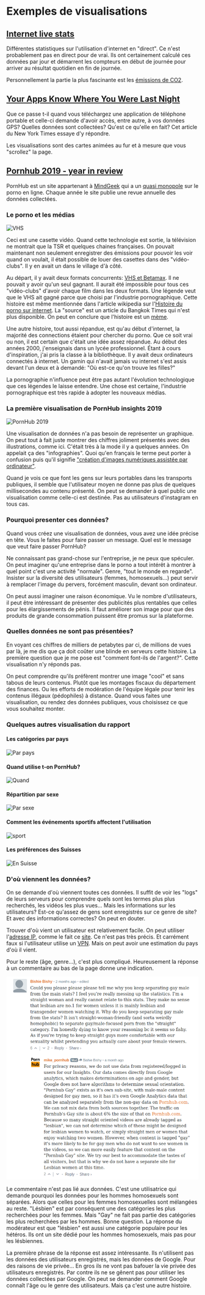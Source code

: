 # Exemples de visualisations

## [Internet live stats](https://www.internetlivestats.com/)

Différentes statistiques sur l'utilisation d'internet en "direct". Ce n'est probablement pas en direct pour de vrai. Ils ont certainement calculé ces données par jour et démarrent les compteurs en début de journée pour arriver au résultat quotidien en fin de journée.

Personnellement la partie la plus fascinante est les [émissions de CO2](https://www.internetlivestats.com/watch/co2-emissions/).

## [Your Apps Know Where You Were Last Night](https://www.nytimes.com/interactive/2018/12/10/business/location-data-privacy-apps.html)

Que ce passe t-il quand vous téléchargez une application de téléphone portable et celle-ci demande d'avoir accès, entre autre, à vos données GPS? Quelles données sont collectées? Qu'est ce qu'elle en fait? Cet article du New York Times essaye d'y répondre.

Les visualisations sont des cartes animées au fur et à mesure que vous "scrollez" la page.

## [Pornhub 2019 - year in review](https://www.pornhub.com/insights/2019-year-in-review)

PornHub est un site appartenant à [MindGeek](https://en.wikipedia.org/wiki/MindGeek) qui a un [quasi monopole](https://web.archive.org/web/20141219160919/http://www.slate.com/articles/technology/technology/2014/10/mindgeek_porn_monopoly_its_dominance_is_a_cautionary_tale_for_other_industries.html) sur le porno en ligne. Chaque année le site publie une revue annuelle des données collectées.

### Le porno et les médias

![VHS](https://upload.wikimedia.org/wikipedia/commons/thumb/7/75/VHS-Video-Tape-Top-Flat.jpg/1200px-VHS-Video-Tape-Top-Flat.jpg)

Ceci est une casette vidéo. Quand cette technologie est sortie, la télévision ne montrait que la TSR et quelques chaines françaises. On pouvait maintenant non seulement enregistrer des émissions pour pouvoir les voir quand on voulait, il était possible de louer des casettes dans des "vidéo-clubs". Il y en avait un dans le village d'à côté.

Au départ, il y avait deux formats concurrents: [VHS et Betamax](https://en.wikipedia.org/wiki/Videotape_format_war). Il ne pouvait y avoir qu'un seul gagnant. Il aurait été impossible pour tous ces "vidéo-clubs" d'avoir chaque film dans les deux formats. Une légende veut que le VHS ait gagné parce que choisi par l'industrie pornographique. Cette histoire est même mentionnée dans l'article wikipedia sur l'[Histoire du porno sur internet](https://en.wikipedia.org/wiki/Internet_pornography#History_and_methods_of_distribution). La "source" est un article du Bangkok Times qui n'est plus disponible. On peut en conclure que l'histoire est un [mème](https://fr.wikipedia.org/wiki/M%C3%A8me).

Une autre histoire, tout aussi répandue, est qu'au début d'internet, la majorité des connections étaient pour chercher du porno. Que ce soit vrai ou non, il est certain que c'était une idée assez répandue. Au début des années 2000, j'enseignais dans un lycée professionnel. Étant à cours d'inspiration, j'ai pris la classe à la bibliothèque. Il y avait deux ordinateurs connectés à internet. Un gamin qui n'avait jamais vu internet s'est assis devant l'un deux et à demandé: "Où est-ce qu'on trouve les filles?"

La pornographie n'influence peut être pas autant l'évolution technologique que ces légendes le laisse entendre. Une chose est certaine, l'industrie pornographique est très rapide à adopter les nouveaux médias.

### La première visualisation de PornHub insights 2019

![PornHub 2019](https://cs.phncdn.com/insights-static/wp-content/uploads/2019/12/1-2019-year-review-infographic.jpg)

Une visualisation de données n'a pas besoin de représenter un graphique. On peut tout à fait juste montrer des chiffres joliment présentés avec des illustrations, comme ici. C'était très à la mode il y a quelques années. On appelait ça des "infographies". Quoi qu'en français le terme peut porter à confusion puis qu'il signifie ["création d'images numériques assistée par ordinateur"](https://fr.wikipedia.org/wiki/Infographie).

Quand je vois ce que font les gens sur leurs portables dans les transports publiques, il semble que l'utilisateur moyen ne donne pas plus de quelques millisecondes au contenu présenté. On peut se demander à quel public une visualisation comme celle-ci est destinée. Pas au utilisateurs d'instagram en tous cas.

### Pourquoi presenter ces données?

Quand vous créez une visualisation de données, vous avez une idée précise en tête. Vous le faites pour faire passer un message. Quel est le message que veut faire passer PornHub?

Ne connaissant pas grand-chose sur l'entreprise, je ne peux que spéculer. On peut imaginer qu'une entreprise dans le porno a tout intérêt à montrer à quel point c'est une activité "normale". Genre, "tout le monde en regarde". Insister sur la diversité des utilisateurs (femmes, homosexuels...) peut servir à remplacer l'image du pervers, forcément masculin, devant son ordinateur.

On peut aussi imaginer une raison économique. Vu le nombre d'utilisateurs, il peut être intéressant de présenter des publicités plus rentables que celles pour les élargissements de pénis. Il faut améliorer son image pour que des produits de grande consommation puissent être promus sur la plateforme.

### Quelles données ne sont pas présentées?

En voyant ces chiffres de milliers de petabytes par ci, de millions de vues par là, je me dis que ça doit coûter une blinde en serveurs cette histoire. La première question que je me pose est "comment font-ils de l'argent?". Cette visualisation n'y réponds pas.

On peut comprendre qu'ils préfèrent montrer une image "cool" et sans tabous de leurs contenus. Plutôt que les montages fiscaux du département des finances. Ou les efforts de modération de l'équipe légale pour tenir les contenus illégaux (pédophiles) à distance. Quand vous faites une visualisation, ou rendez des données publiques, vous choisissez ce que vous souhaitez monter.

### Quelques autres visualisation du rapport

#### Les catégories par pays

![Par pays](https://cs.phncdn.com/insights-static/wp-content/uploads/2019/12/maps-pornhub-insights-2019-year-review-most-viewed-categories.png)

#### Quand utilise t-on PornHub?

![Quand](https://cs.phncdn.com/insights-static/wp-content/uploads/2019/12/1-pornhub-insights-2019-year-review-favorite-times-to-watch-porn.png)

#### Répartition par sexe

![Par sexe](https://cs.phncdn.com/insights-static/wp-content/uploads/2019/12/3-pornhub-insights-2019-year-review-gender-categories.png)

#### Comment les événements sportifs affectent l'utilisation

![sport](https://cs.phncdn.com/insights-static/wp-content/uploads/2019/12/5-pornhub-insights-2019-year-review-sports-events-world.png)

#### Les préférences des Suisses

![En Suisse](https://cs.phncdn.com/insights-static/wp-content/uploads/2019/12/6-pornhub-insights-2019-year-review-switzerland.png)

### D'où viennent les données?

On se demande d'où viennent toutes ces données. Il suffit de voir les "logs" de leurs serveurs pour comprendre quels sont les termes plus plus recherchés, les vidéos les plus vues... Mais les informations sur les utilisateurs? Est-ce qu'assez de gens sont enregistrés sur ce genre de site? Et avec des informations correctes? On peut en douter.

Trouver d'où vient un utilisateur est relativement facile. On peut utiliser l'[adresse IP](https://fr.wikipedia.org/wiki/Adresse_IP), comme le fait ce [site](https://www.iplocation.net/). Ce n'est pas très précis. Et carrément faux si l'utilisateur utilise un [VPN](https://fr.wikipedia.org/wiki/R%C3%A9seau_priv%C3%A9_virtuel). Mais on peut avoir une estimation du pays d'où il vient.

Pour le reste (âge, genre...), c'est plus compliqué. Heureusement la réponse à un commentaire au bas de la page donne une indication.

![Commentaire](https://github.com/idris-maps/heig-datavis-2020/blob/master/20200228/screenshot_comment.png)

Le commentaire n'est pas lié aux données. C'est une utilisatrice qui demande pourquoi les données pour les hommes homosexuels sont séparées. Alors que celles pour les femmes homosexuelles sont mélangées au reste. "Lésbien" est par conséquent une des catégories les plus recherchées pour les femmes. Mais "Gay" ne fait pas partie des catégories les plus recherchées par les hommes. Bonne question. La réponse du modérateur est que "lésbien" est aussi une catégorie populaire pour les hétéros. Ils ont un site dédié pour les hommes homosexuels, mais pas pour les lésbiennes.

La première phrase de la réponse est assez intéressante. Ils n'utilisent pas les données des utilisateurs enregistrés, mais les données de Google. Pour des raisons de vie privée... En gros ils ne vont pas bafouer la vie privée des utilisateurs enregistrés. Par contre ils ne se gênent pas pour utiliser les données collectées par Google. On peut se demander comment Google connaît l'âge ou le genre des utilisateurs. Mais ça c'est une autre histoire.


